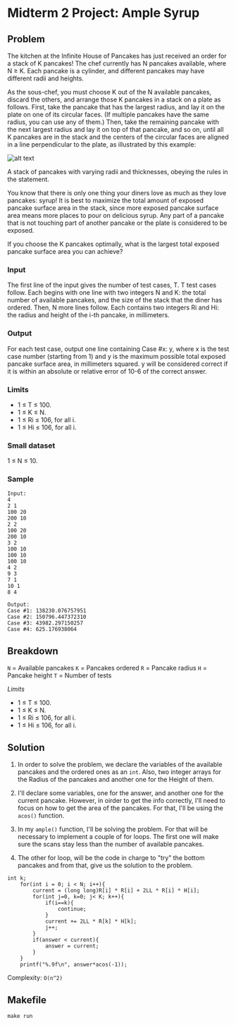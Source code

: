 # Midterm 2 Project: Ample Syrup

## Problem
The kitchen at the Infinite House of Pancakes has just received an order for a stack of K pancakes! The chef currently has N pancakes available, where N ≥ K. Each pancake is a cylinder, and different pancakes may have different radii and heights.

As the sous-chef, you must choose K out of the N available pancakes, discard the others, and arrange those K pancakes in a stack on a plate as follows. First, take the pancake that has the largest radius, and lay it on the plate on one of its circular faces. (If multiple pancakes have the same radius, you can use any of them.) Then, take the remaining pancake with the next largest radius and lay it on top of that pancake, and so on, until all K pancakes are in the stack and the centers of the circular faces are aligned in a line perpendicular to the plate, as illustrated by this example:

![alt text](https://code.google.com/codejam/contest/images/?image=pancake_stack.png&p=5768968631484416&c=3274486)

A stack of pancakes with varying radii and thicknesses, obeying the rules in the statement.

You know that there is only one thing your diners love as much as they love pancakes: syrup! It is best to maximize the total amount of exposed pancake surface area in the stack, since more exposed pancake surface area means more places to pour on delicious syrup. Any part of a pancake that is not touching part of another pancake or the plate is considered to be exposed.

If you choose the K pancakes optimally, what is the largest total exposed pancake surface area you can achieve?

### Input
The first line of the input gives the number of test cases, T. T test cases follow. Each begins with one line with two integers N and K: the total number of available pancakes, and the size of the stack that the diner has ordered. Then, N more lines follow. Each contains two integers Ri and Hi: the radius and height of the i-th pancake, in millimeters.

### Output
For each test case, output one line containing Case #x: y, where x is the test case number (starting from 1) and y is the maximum possible total exposed pancake surface area, in millimeters squared. y will be considered correct if it is within an absolute or relative error of 10-6 of the correct answer.

### Limits
- 1 ≤ T ≤ 100.
- 1 ≤ K ≤ N.
- 1 ≤ Ri ≤ 106, for all i.
- 1 ≤ Hi ≤ 106, for all i.

### Small dataset
1 ≤ N ≤ 10.

### Sample

```
Input:
4
2 1
100 20
200 10
2 2
100 20
200 10
3 2
100 10
100 10
100 10
4 2
9 3
7 1
10 1
8 4

Output:
Case #1: 138230.076757951
Case #2: 150796.447372310
Case #3: 43982.297150257
Case #4: 625.176938064
```

## Breakdown
`N` = Available pancakes
`K` = Pancakes ordered
`R` = Pancake radius
`H` = Pancake height
`T` = Number of tests

*Limits*
- 1 ≤ T ≤ 100.
- 1 ≤ K ≤ N.
- 1 ≤ Ri ≤ 106, for all i.
- 1 ≤ Hi ≤ 106, for all i.

## Solution
1. In order to solve the problem, we declare the variables of the available pancakes and the ordered ones as an `int`.
Also, two integer arrays for the Radius of the pancakes and another one for the Height of them.

2. I'll declare some variables, one for the answer, and another one for the current pancake. However, in oirder to get the info correctly, I'll need to focus on how to get the area of the pancakes. For that, I'll be using the `acos()` function.

3. In my `ample()` function, I'll be solving the problem. For that will be necessary to implement a couple of for loops. The first one will make sure the scans stay less than the number of available pancakes.

4. The other for loop, will be the code in charge to "try" the bottom pancakes and from that, give us the solution to the problem.
```
int k;
    for(int i = 0; i < N; i++){
        current = (long long)R[i] * R[i] + 2LL * R[i] * H[i];
        for(int j=0, k=0; j< K; k++){
            if(i==k){
                continue;
            }
            current += 2LL * R[k] * H[k];
            j++;
        }
        if(answer < current){
            answer = current;
        }
    }
    printf("%.9f\n", answer*acos(-1));
```

Complexity: `O(n^2)`

## Makefile
```
make run
```